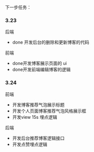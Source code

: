 下一步任务：

### 3.23

后端

- done 开发后台的删除和更新博客的代码

前端

- done开发博客展示页面的 ui
- done开发前端编辑博客的逻辑

### 3.24

前端

- 开发博客推荐气泡展示标题
- 开发个人页面博客推荐气泡风格展示框
- 开发view 15s 埋点逻辑

后端

- 开发后台推荐博客逻辑接口
- 开发点赞埋点逻辑
